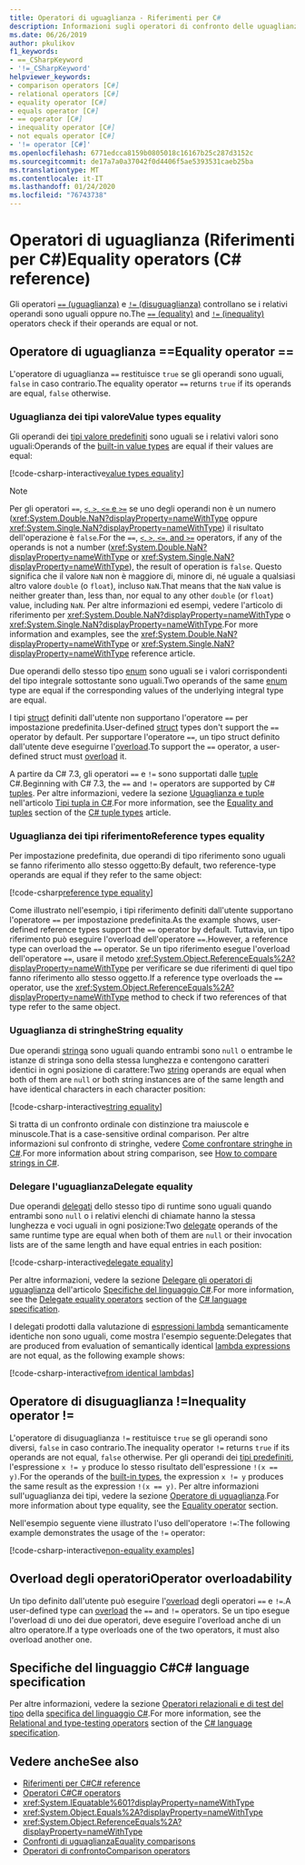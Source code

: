 ```yaml
---
title: Operatori di uguaglianza - Riferimenti per C#
description: Informazioni sugli operatori di confronto delle uguaglianze C# e sull'uguaglianza dei tipi C#.
ms.date: 06/26/2019
author: pkulikov
f1_keywords:
- ==_CSharpKeyword
- '!=_CSharpKeyword'
helpviewer_keywords:
- comparison operators [C#]
- relational operators [C#]
- equality operator [C#]
- equals operator [C#]
- == operator [C#]
- inequality operator [C#]
- not equals operator [C#]
- '!= operator [C#]'
ms.openlocfilehash: 6771edcca8159b0805018c16167b25c287d3152c
ms.sourcegitcommit: de17a7a0a37042f0d4406f5ae5393531caeb25ba
ms.translationtype: MT
ms.contentlocale: it-IT
ms.lasthandoff: 01/24/2020
ms.locfileid: "76743738"
---
```

# <a name="equality-operators-c-reference"></a><span data-ttu-id="dcab2-103">Operatori di uguaglianza (Riferimenti per C#)</span><span class="sxs-lookup"><span data-stu-id="dcab2-103">Equality operators (C# reference)</span></span>

<span data-ttu-id="dcab2-104">Gli operatori [`==` (uguaglianza)](#equality-operator-) e [`!=` (disuguaglianza)](#inequality-operator-) controllano se i relativi operandi sono uguali oppure no.</span><span class="sxs-lookup"><span data-stu-id="dcab2-104">The [`==` (equality)](#equality-operator-) and [`!=` (inequality)](#inequality-operator-) operators check if their operands are equal or not.</span></span>

## <a name="equality-operator-"></a><span data-ttu-id="dcab2-105">Operatore di uguaglianza ==</span><span class="sxs-lookup"><span data-stu-id="dcab2-105">Equality operator ==</span></span>

<span data-ttu-id="dcab2-106">L'operatore di uguaglianza `==` restituisce `true` se gli operandi sono uguali, `false` in caso contrario.</span><span class="sxs-lookup"><span data-stu-id="dcab2-106">The equality operator `==` returns `true` if its operands are equal, `false` otherwise.</span></span>

### <a name="value-types-equality"></a><span data-ttu-id="dcab2-107">Uguaglianza dei tipi valore</span><span class="sxs-lookup"><span data-stu-id="dcab2-107">Value types equality</span></span>

<span data-ttu-id="dcab2-108">Gli operandi dei [tipi valore predefiniti](../builtin-types/value-types.md#built-in-value-types) sono uguali se i relativi valori sono uguali:</span><span class="sxs-lookup"><span data-stu-id="dcab2-108">Operands of the [built-in value types](../builtin-types/value-types.md#built-in-value-types) are equal if their values are equal:</span></span>

[!code-csharp-interactive[value types equality](~/samples/csharp/language-reference/operators/EqualityOperators.cs#ValueTypesEquality)]

> [!NOTE]
> <span data-ttu-id="dcab2-109">Per gli operatori `==`, [`<`, `>`, `<=` e `>=`](comparison-operators.md) se uno degli operandi non è un numero (<xref:System.Double.NaN?displayProperty=nameWithType> oppure <xref:System.Single.NaN?displayProperty=nameWithType>) il risultato dell'operazione è `false`.</span><span class="sxs-lookup"><span data-stu-id="dcab2-109">For the `==`, [`<`, `>`, `<=`, and `>=`](comparison-operators.md) operators, if any of the operands is not a number (<xref:System.Double.NaN?displayProperty=nameWithType> or <xref:System.Single.NaN?displayProperty=nameWithType>), the result of operation is `false`.</span></span> <span data-ttu-id="dcab2-110">Questo significa che il valore `NaN` non è maggiore di, minore di, né uguale a qualsiasi altro valore `double` (o `float`), incluso `NaN`.</span><span class="sxs-lookup"><span data-stu-id="dcab2-110">That means that the `NaN` value is neither greater than, less than, nor equal to any other `double` (or `float`) value, including `NaN`.</span></span> <span data-ttu-id="dcab2-111">Per altre informazioni ed esempi, vedere l'articolo di riferimento per <xref:System.Double.NaN?displayProperty=nameWithType> o <xref:System.Single.NaN?displayProperty=nameWithType>.</span><span class="sxs-lookup"><span data-stu-id="dcab2-111">For more information and examples, see the <xref:System.Double.NaN?displayProperty=nameWithType> or <xref:System.Single.NaN?displayProperty=nameWithType> reference article.</span></span>

<span data-ttu-id="dcab2-112">Due operandi dello stesso tipo [enum](../builtin-types/enum.md) sono uguali se i valori corrispondenti del tipo integrale sottostante sono uguali.</span><span class="sxs-lookup"><span data-stu-id="dcab2-112">Two operands of the same [enum](../builtin-types/enum.md) type are equal if the corresponding values of the underlying integral type are equal.</span></span>

<span data-ttu-id="dcab2-113">I tipi [struct](../keywords/struct.md) definiti dall'utente non supportano l'operatore `==` per impostazione predefinita.</span><span class="sxs-lookup"><span data-stu-id="dcab2-113">User-defined [struct](../keywords/struct.md) types don't support the `==` operator by default.</span></span> <span data-ttu-id="dcab2-114">Per supportare l'operatore `==`, un tipo struct definito dall'utente deve eseguirne l'[overload](operator-overloading.md).</span><span class="sxs-lookup"><span data-stu-id="dcab2-114">To support the `==` operator, a user-defined struct must [overload](operator-overloading.md) it.</span></span>

<span data-ttu-id="dcab2-115">A partire da C# 7.3, gli operatori `==` e `!=` sono supportati dalle [tuple](../../tuples.md) C#.</span><span class="sxs-lookup"><span data-stu-id="dcab2-115">Beginning with C# 7.3, the `==` and `!=` operators are supported by C# [tuples](../../tuples.md).</span></span> <span data-ttu-id="dcab2-116">Per altre informazioni, vedere la sezione [Uguaglianza e tuple](../../tuples.md#equality-and-tuples) nell'articolo [Tipi tupla in C#](../../tuples.md).</span><span class="sxs-lookup"><span data-stu-id="dcab2-116">For more information, see the [Equality and tuples](../../tuples.md#equality-and-tuples) section of the [C# tuple types](../../tuples.md) article.</span></span>

### <a name="reference-types-equality"></a><span data-ttu-id="dcab2-117">Uguaglianza dei tipi riferimento</span><span class="sxs-lookup"><span data-stu-id="dcab2-117">Reference types equality</span></span>

<span data-ttu-id="dcab2-118">Per impostazione predefinita, due operandi di tipo riferimento sono uguali se fanno riferimento allo stesso oggetto:</span><span class="sxs-lookup"><span data-stu-id="dcab2-118">By default, two reference-type operands are equal if they refer to the same object:</span></span>

[!code-csharp[reference type equality](~/samples/csharp/language-reference/operators/EqualityOperators.cs#ReferenceTypesEquality)]

<span data-ttu-id="dcab2-119">Come illustrato nell'esempio, i tipi riferimento definiti dall'utente supportano l'operatore `==` per impostazione predefinita.</span><span class="sxs-lookup"><span data-stu-id="dcab2-119">As the example shows, user-defined reference types support the `==` operator by default.</span></span> <span data-ttu-id="dcab2-120">Tuttavia, un tipo riferimento può eseguire l'overload dell'operatore `==`.</span><span class="sxs-lookup"><span data-stu-id="dcab2-120">However, a reference type can overload the `==` operator.</span></span> <span data-ttu-id="dcab2-121">Se un tipo riferimento esegue l'overload dell'operatore `==`, usare il metodo <xref:System.Object.ReferenceEquals%2A?displayProperty=nameWithType> per verificare se due riferimenti di quel tipo fanno riferimento allo stesso oggetto.</span><span class="sxs-lookup"><span data-stu-id="dcab2-121">If a reference type overloads the `==` operator, use the <xref:System.Object.ReferenceEquals%2A?displayProperty=nameWithType> method to check if two references of that type refer to the same object.</span></span>

### <a name="string-equality"></a><span data-ttu-id="dcab2-122">Uguaglianza di stringhe</span><span class="sxs-lookup"><span data-stu-id="dcab2-122">String equality</span></span>

<span data-ttu-id="dcab2-123">Due operandi [stringa](../builtin-types/reference-types.md#the-string-type) sono uguali quando entrambi sono `null` o entrambe le istanze di stringa sono della stessa lunghezza e contengono caratteri identici in ogni posizione di carattere:</span><span class="sxs-lookup"><span data-stu-id="dcab2-123">Two [string](../builtin-types/reference-types.md#the-string-type) operands are equal when both of them are `null` or both string instances are of the same length and have identical characters in each character position:</span></span>

[!code-csharp-interactive[string equality](~/samples/csharp/language-reference/operators/EqualityOperators.cs#StringEquality)]

<span data-ttu-id="dcab2-124">Si tratta di un confronto ordinale con distinzione tra maiuscole e minuscole.</span><span class="sxs-lookup"><span data-stu-id="dcab2-124">That is a case-sensitive ordinal comparison.</span></span> <span data-ttu-id="dcab2-125">Per altre informazioni sul confronto di stringhe, vedere [Come confrontare stringhe in C#](../../how-to/compare-strings.md).</span><span class="sxs-lookup"><span data-stu-id="dcab2-125">For more information about string comparison, see [How to compare strings in C#](../../how-to/compare-strings.md).</span></span>

### <a name="delegate-equality"></a><span data-ttu-id="dcab2-126">Delegare l'uguaglianza</span><span class="sxs-lookup"><span data-stu-id="dcab2-126">Delegate equality</span></span>

<span data-ttu-id="dcab2-127">Due operandi [delegati](../../programming-guide/delegates/index.md) dello stesso tipo di runtime sono uguali quando entrambi sono `null` o i relativi elenchi di chiamate hanno la stessa lunghezza e voci uguali in ogni posizione:</span><span class="sxs-lookup"><span data-stu-id="dcab2-127">Two [delegate](../../programming-guide/delegates/index.md) operands of the same runtime type are equal when both of them are `null` or their invocation lists are of the same length and have equal entries in each position:</span></span>

[!code-csharp-interactive[delegate equality](~/samples/csharp/language-reference/operators/EqualityOperators.cs#DelegateEquality)]

<span data-ttu-id="dcab2-128">Per altre informazioni, vedere la sezione [Delegare gli operatori di uguaglianza](~/_csharplang/spec/expressions.md#delegate-equality-operators) dell'articolo [Specifiche del linguaggio C#](~/_csharplang/spec/introduction.md).</span><span class="sxs-lookup"><span data-stu-id="dcab2-128">For more information, see the [Delegate equality operators](~/_csharplang/spec/expressions.md#delegate-equality-operators) section of the [C# language specification](~/_csharplang/spec/introduction.md).</span></span>

<span data-ttu-id="dcab2-129">I delegati prodotti dalla valutazione di [espressioni lambda](../../programming-guide/statements-expressions-operators/lambda-expressions.md) semanticamente identiche non sono uguali, come mostra l'esempio seguente:</span><span class="sxs-lookup"><span data-stu-id="dcab2-129">Delegates that are produced from evaluation of semantically identical [lambda expressions](../../programming-guide/statements-expressions-operators/lambda-expressions.md) are not equal, as the following example shows:</span></span>

[!code-csharp-interactive[from identical lambdas](~/samples/csharp/language-reference/operators/EqualityOperators.cs#IdenticalLambdas)]

## <a name="inequality-operator-"></a><span data-ttu-id="dcab2-130">Operatore di disuguaglianza !=</span><span class="sxs-lookup"><span data-stu-id="dcab2-130">Inequality operator !=</span></span>

<span data-ttu-id="dcab2-131">L'operatore di disuguaglianza `!=` restituisce `true` se gli operandi sono diversi, `false` in caso contrario.</span><span class="sxs-lookup"><span data-stu-id="dcab2-131">The inequality operator `!=` returns `true` if its operands are not equal, `false` otherwise.</span></span> <span data-ttu-id="dcab2-132">Per gli operandi dei [tipi predefiniti](../keywords/built-in-types-table.md), l'espressione `x != y` produce lo stesso risultato dell'espressione `!(x == y)`.</span><span class="sxs-lookup"><span data-stu-id="dcab2-132">For the operands of the [built-in types](../keywords/built-in-types-table.md), the expression `x != y` produces the same result as the expression `!(x == y)`.</span></span> <span data-ttu-id="dcab2-133">Per altre informazioni sull'uguaglianza dei tipi, vedere la sezione [Operatore di uguaglianza](#equality-operator-).</span><span class="sxs-lookup"><span data-stu-id="dcab2-133">For more information about type equality, see the [Equality operator](#equality-operator-) section.</span></span>

<span data-ttu-id="dcab2-134">Nell'esempio seguente viene illustrato l'uso dell'operatore `!=`:</span><span class="sxs-lookup"><span data-stu-id="dcab2-134">The following example demonstrates the usage of the `!=` operator:</span></span>

[!code-csharp-interactive[non-equality examples](~/samples/csharp/language-reference/operators/EqualityOperators.cs#NonEquality)]

## <a name="operator-overloadability"></a><span data-ttu-id="dcab2-135">Overload degli operatori</span><span class="sxs-lookup"><span data-stu-id="dcab2-135">Operator overloadability</span></span>

<span data-ttu-id="dcab2-136">Un tipo definito dall'utente può eseguire l'[overload](operator-overloading.md) degli operatori `==` e `!=`.</span><span class="sxs-lookup"><span data-stu-id="dcab2-136">A user-defined type can [overload](operator-overloading.md) the `==` and `!=` operators.</span></span> <span data-ttu-id="dcab2-137">Se un tipo esegue l'overload di uno dei due operatori, deve eseguire l'overload anche di un altro operatore.</span><span class="sxs-lookup"><span data-stu-id="dcab2-137">If a type overloads one of the two operators, it must also overload another one.</span></span>

## <a name="c-language-specification"></a><span data-ttu-id="dcab2-138">Specifiche del linguaggio C#</span><span class="sxs-lookup"><span data-stu-id="dcab2-138">C# language specification</span></span>

<span data-ttu-id="dcab2-139">Per altre informazioni, vedere la sezione [Operatori relazionali e di test del tipo](~/_csharplang/spec/expressions.md#relational-and-type-testing-operators) della [specifica del linguaggio C#](~/_csharplang/spec/introduction.md).</span><span class="sxs-lookup"><span data-stu-id="dcab2-139">For more information, see the [Relational and type-testing operators](~/_csharplang/spec/expressions.md#relational-and-type-testing-operators) section of the [C# language specification](~/_csharplang/spec/introduction.md).</span></span>

## <a name="see-also"></a><span data-ttu-id="dcab2-140">Vedere anche</span><span class="sxs-lookup"><span data-stu-id="dcab2-140">See also</span></span>

- [<span data-ttu-id="dcab2-141">Riferimenti per C#</span><span class="sxs-lookup"><span data-stu-id="dcab2-141">C# reference</span></span>](../index.md)
- [<span data-ttu-id="dcab2-142">Operatori C#</span><span class="sxs-lookup"><span data-stu-id="dcab2-142">C# operators</span></span>](index.md)
- <xref:System.IEquatable%601?displayProperty=nameWithType>
- <xref:System.Object.Equals%2A?displayProperty=nameWithType>
- <xref:System.Object.ReferenceEquals%2A?displayProperty=nameWithType>
- [<span data-ttu-id="dcab2-143">Confronti di uguaglianza</span><span class="sxs-lookup"><span data-stu-id="dcab2-143">Equality comparisons</span></span>](../../programming-guide/statements-expressions-operators/equality-comparisons.md)
- [<span data-ttu-id="dcab2-144">Operatori di confronto</span><span class="sxs-lookup"><span data-stu-id="dcab2-144">Comparison operators</span></span>](comparison-operators.md)
